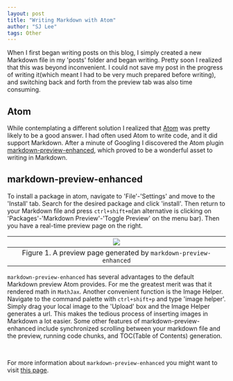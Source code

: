 ```yaml
---
layout: post
title: "Writing Markdown with Atom"
author: "SJ Lee"
tags: Other
---
```


When I first began writing posts on this blog, I simply created a new Markdown file in my 'posts' folder and began writing. Pretty soon I realized that this was beyond inconvenient. I could not save my post in the progress of writing it(which meant I had to be very much prepared before writing), and switching back and forth from the preview tab was also time consuming.

## Atom

While contemplating a different solution I realized that [Atom](https://atom.io/) was pretty likely to be a good answer. I had often used Atom to write code, and it did support Markdown. After a minute of Googling I discovered the Atom plugin [markdown-preview-enhanced](https://atom.io/packages/markdown-preview-enhanced), which proved to be a wonderful asset to writing in Markdown.

## markdown-preview-enhanced

To install a package in atom, navigate to 'File'-'Settings' and move to the 'Install' tab. Search for the desired package and click 'install'. Then return to your Markdown file and press `ctrl+shift+m`(an alternative is clicking on 'Packages'-'Markdown Preview'-'Toggle Preview' on the menu bar). Then you have a real-time preview page on the right.

<div align="center">

|<img src="https://i.imgur.com/8LQg1ry.png">|
|:--:|
|Figure 1. A preview page generated by `markdown-preview-enhanced`|

</div>

`markdown-preview-enhanced` has several advantages to the default Markdown preview Atom provides. For me the greatest merit was that it rendered math in `MathJax`. Another convenient function is the Image Helper. Navigate to the command palette with `ctrl+shift+p` and type 'image helper'. Simply drag your local image to the 'Upload' box and the Image Helper generates a url. This makes the tedious process of inserting images in Markdown a lot easier. Some other features of markdown-preview-enhanced include synchronized scrolling between your markdown file and the preview, running code chunks, and TOC(Table of Contents) generation.

<br/>

For more information about `markdown-preview-enhanced` you might want to visit [this page](https://shd101wyy.github.io/markdown-preview-enhanced/#/).
